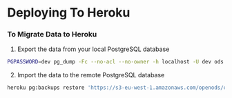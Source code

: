 # Deploying To Heroku


### To Migrate Data to Heroku

1. Export the data from your local PostgreSQL database

  ```bash
  PGPASSWORD=dev pg_dump -Fc --no-acl --no-owner -h localhost -U dev ods > ods.dump
  ```

2. Import the data to the remote PostgreSQL database

  ```bash
  heroku pg:backups restore 'https://s3-eu-west-1.amazonaws.com/openods/ods.dump' DATABASE_URL
  ```
